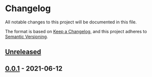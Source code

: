 # Changelog
All notable changes to this project will be documented in this file.

The format is based on [Keep a Changelog](https://keepachangelog.com/en/1.0.0/),
and this project adheres to [Semantic Versioning](https://semver.org/spec/v2.0.0.html).

## [Unreleased]

## [0.0.1] - 2021-06-12


[Unreleased]: https://github.com/atwalsh/kac/compare/v0.0.1...HEAD
[0.0.1]: https://github.com/atwalsh/kac/releases/tag/v0.0.1
